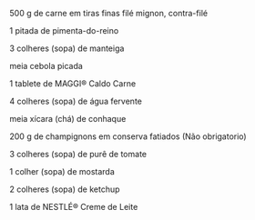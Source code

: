 500 g de carne em tiras finas filé mignon, contra-filé

1 pitada de pimenta-do-reino

3 colheres (sopa) de manteiga

meia cebola picada

1 tablete de MAGGI® Caldo Carne

4 colheres (sopa) de água fervente

meia xícara (chá) de conhaque

200 g de champignons em conserva fatiados (Não obrigatorio)

3 colheres (sopa) de purê de tomate

1 colher (sopa) de mostarda

2 colheres (sopa) de ketchup

1 lata de NESTLÉ® Creme de Leite